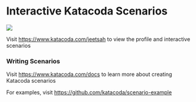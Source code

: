 # Interactive Katacoda Scenarios

[![](http://shields.katacoda.com/katacoda/jeetsah/count.svg)](https://www.katacoda.com/jeetsah "Get your profile on Katacoda.com")

Visit https://www.katacoda.com/jeetsah to view the profile and interactive scenarios

### Writing Scenarios
Visit https://www.katacoda.com/docs to learn more about creating Katacoda scenarios

For examples, visit https://github.com/katacoda/scenario-example
